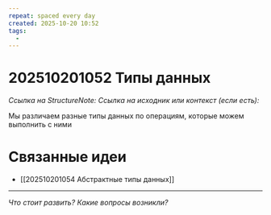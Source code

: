 ```yaml
---
repeat: spaced every day
created: 2025-10-20 10:52
tags:
  - 
---
```

# 202510201052 Типы данных

*Ссылка на StructureNote:*
*Ссылка на исходник или контекст (если есть):*

Мы различаем разные типы данных по операциям, которые можем выполнить с ними

# Связанные идеи

- [[202510201054 Абстрактные типы данных]]

---

*Что стоит развить? Какие вопросы возникли?*
